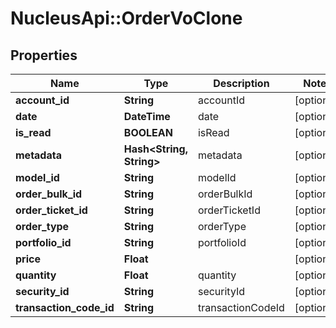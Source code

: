 # NucleusApi::OrderVoClone

## Properties
Name | Type | Description | Notes
------------ | ------------- | ------------- | -------------
**account_id** | **String** | accountId | [optional] 
**date** | **DateTime** | date | [optional] 
**is_read** | **BOOLEAN** | isRead | [optional] 
**metadata** | **Hash&lt;String, String&gt;** | metadata | [optional] 
**model_id** | **String** | modelId | [optional] 
**order_bulk_id** | **String** | orderBulkId | [optional] 
**order_ticket_id** | **String** | orderTicketId | [optional] 
**order_type** | **String** | orderType | [optional] 
**portfolio_id** | **String** | portfolioId | [optional] 
**price** | **Float** |  | [optional] 
**quantity** | **Float** | quantity | [optional] 
**security_id** | **String** | securityId | [optional] 
**transaction_code_id** | **String** | transactionCodeId | [optional] 


